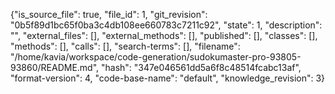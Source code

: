 {"is_source_file": true, "file_id": 1, "git_revision": "0b5f89d1bc65f0ba3c4db108ee660783c7211c92", "state": 1, "description": "", "external_files": [], "external_methods": [], "published": [], "classes": [], "methods": [], "calls": [], "search-terms": [], "filename": "/home/kavia/workspace/code-generation/sudokumaster-pro-93805-93860/README.md", "hash": "347e046561dd5a6f8c48514fcabc13af", "format-version": 4, "code-base-name": "default", "knowledge_revision": 3}